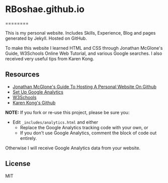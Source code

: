 # RBoshae.github.io
========

This is my personal website. Includes Skills, Experience, Blog and pages generated by Jekyll. Hosted on GitHub.

To make this website I learned HTML and CSS through Jonathan McGlone's Guide, W3Schools Online Web Tutorial, and various Google searches. I also received very useful tips from Karen Kong.

## Resources
  - [Jonathan McGlone's Guide To Hosting A Personal Website On Github](http://jmcglone.com/guides/github-pages/)
  - [Set Up Google Analytics](https://support.google.com/analytics/answer/1042508)
  - [W3Schools](https://www.w3schools.com/)
  - [Karen Kong's Github](https://github.com/kkong006)

**NOTE:** If you fork or re-use this project, please be sure you:

* Edit `_includes/analytics.html` and either
  * Replace the Google Analytics tracking code with your own, or
  * If you don't use Google Analytics, comment the block of code out entirely.

Otherwise I will receive Google Analytics data from your website.

License
----

MIT


   [git-repo-url]: <https://github.com/RBoshae/RBoshae.github.io>
   [rick boshae]: <https://github.com/rbosahe>
   

